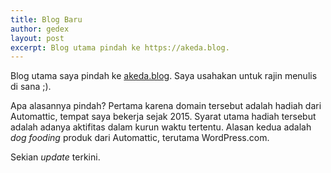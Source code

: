 ```yaml
---
title: Blog Baru
author: gedex
layout: post
excerpt: Blog utama pindah ke https://akeda.blog.
---
```


Blog utama saya pindah ke [akeda.blog](https://akeda.blog). Saya usahakan untuk rajin menulis
di sana ;).

Apa alasannya pindah? Pertama karena domain tersebut adalah hadiah dari Automattic,
tempat saya bekerja sejak 2015. Syarat utama hadiah tersebut adalah adanya
aktifitas dalam kurun waktu tertentu. Alasan kedua adalah _dog fooding_ produk
dari Automattic, terutama WordPress.com.

Sekian _update_ terkini.
